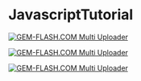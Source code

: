 # JavascriptTutorial



<a href="https://img.gem-flash.com/"><img src="https://img.gem-flash.com/images/79093712509100819597.jpg" border="0" alt="GEM-FLASH.COM Multi Uploader" /></a>




<a href="https://img.gem-flash.com/"><img src="https://img.gem-flash.com/images/13912986696630771082.jpg" border="0" alt="GEM-FLASH.COM Multi Uploader" /></a>




<a href="https://img.gem-flash.com/"><img src="https://img.gem-flash.com/images/61151000183189332277.jpg" border="0" alt="GEM-FLASH.COM Multi Uploader" /></a>
